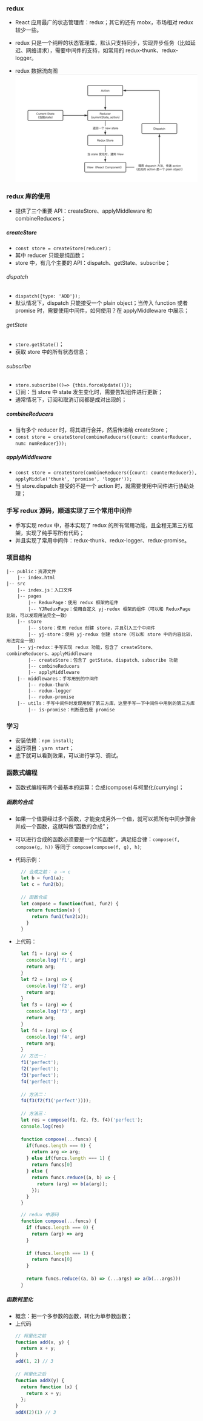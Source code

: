 ### redux
- React 应用最广的状态管理库：redux；其它的还有 mobx，市场相对 redux 较少一些。

- redux 只是一个纯粹的状态管理库，默认只支持同步，实现异步任务（比如延迟、网络请求），需要中间件的支持，如常用的 redux-thunk、redux-logger。

- redux 数据流向图
![redux 数据流向图](./public/redux-dataflow.jpg)

### redux 库的使用
- 提供了三个重要 API：createStore、applyMiddleware 和 combineReducers；
##### createStore
- `const store = createStore(reducer)；`
- 其中 reducer 只能是纯函数；
- store 中，有几个主要的 API：dispatch、getState、subscribe；
###### dispatch
- `dispatch({type: 'ADD'});`
- 默认情况下，dispatch 只能接受一个 plain object；当传入 function 或者 promise 时，需要使用中间件，如何使用？在 applyMiddleware 中展示；
###### getState
- `store.getState()`；
- 获取 store 中的所有状态信息；
###### subscribe
- `store.subscribe(()=> {this.forceUpdate()});`
- 订阅：当 store 中 state 发生变化时，需要告知组件进行更新；
- 通常情况下，订阅和取消订阅都是成对出现的；

##### combineReducers
- 当有多个 reducer 时，将其进行合并，然后传递给 createStore；
- `const store = createStore(combineReducers({count: counterReducer, num: numReducer}));`
##### applyMiddleware
- `const store = createStore(combineReducers({count: counterReducer}), applyMiddle('thunk', 'promise', 'logger'));`
- 当 store.dispatch 接受的不是一个 action 时，就需要使用中间件进行协助处理；

### 手写 redux 源码，顺道实现了三个常用中间件
- 手写实现 redux 中，基本实现了 redux 的所有常用功能，且全程无第三方框架，实现了纯手写所有代码；
- 并且实现了常用中间件：redux-thunk、redux-logger、redux-promise。

### 项目结构
```
|-- public：资源文件
    |-- index.html
|-- src
    |-- index.js：入口文件
    |-- pages
        |-- ReduxPage：使用 redux 框架的组件
        |-- YJReduxPage：使用自定义 yj-redux 框架的组件（可以和 ReduxPage 比较，可以发现用法完全一致）
    |-- store
        |-- store：使用 redux 创建 store，并且引入三个中间件
        |-- yj-store：使用 yj-redux 创建 store（可以和 store 中的内容比较，用法完全一致）
    |-- yj-redux：手写实现 redux 功能，包含了 createStore、combineReducers、applyMiddleware
        |-- createStore：包含了 getState、dispatch、subscribe 功能
        |-- combineReducers
        |-- applyMiddleware
    |-- middlewares：手写用到的中间件
        |-- redux-thunk
        |-- redux-logger
        |-- redux-promise
    |-- utils：手写中间件时发现用到了第三方库，这里手写一下中间件中用到的第三方库
        |-- is-promise：判断是否是 promise
```

### 学习
- 安装依赖：`npm install`;
- 运行项目：`yarn start`；
- 底下就可以看到效果，可以进行学习、调试。

### 函数式编程
- 函数式编程有两个最基本的运算：合成(compose)与柯里化(currying)；

##### 函数的合成
- 如果一个值要经过多个函数，才能变成另外一个值，就可以把所有中间步骤合并成一个函数，这就叫做“函数的合成”；
- 可以进行合成的函数必须要是一个“纯函数”，满足结合律：`compose(f, compose(g, h))` 等同于 `compose(compose(f, g), h)`;
- 代码示例：
  ```js
    // 合成之前： a -> c
    let b = fun1(a);
    let c = fun2(b);

    // 函数合成
    let compose = function(fun1, fun2) {
      return function(x) {
        return fun1(fun2(x));
      }
    }
  ```
- 上代码：
  ```js
    let f1 = (arg) => {
      console.log('f1', arg)
      return arg;
    }
    let f2 = (arg) => {
      console.log('f2', arg)
      return arg;
    }
    let f3 = (arg) => {
      console.log('f3', arg)
      return arg;
    }
    let f4 = (arg) => {
      console.log('f4', arg)
      return arg;
    }
    // 方法一：
    f1('perfect');
    f2('perfect');
    f3('perfect');
    f4('perfect');
    
    // 方法二：
    f4(f3(f2(f1('perfect'))));
    
    // 方法三：
    let res = compose(f1, f2, f3, f4)('perfect');
    console.log(res)

    function compose(...funcs) {
      if(funcs.length === 0) {
        return arg => arg;
      } else if(funcs.length === 1) {
        return funcs[0]
      } else {
        return funcs.reduce((a, b) => {
          return (arg) => b(a(arg));
        });
      }
    }
  ```

  ```js
    // redux 中源码
    function compose(...funcs) {
      if (funcs.length === 0) {
        return (arg) => arg
      }

      if (funcs.length === 1) {
        return funcs[0]
      }

      return funcs.reduce((a, b) => (...args) => a(b(...args)))
    }
  ```

##### 函数柯里化
- 概念：把一个多参数的函数，转化为单参数函数；
- 上代码
  ```js
  // 柯里化之前
  function add(x, y) {
    return x + y;
  }
  add(1, 2) // 3

  // 柯里化之后
  function addX(y) {
    return function (x) {
      return x + y;
    };
  }
  addX(2)(1) // 3
  ```
